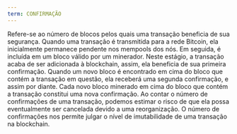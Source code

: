 ```yaml
---
term: CONFIRMAÇÃO
---
```


Refere-se ao número de blocos pelos quais uma transação beneficia de sua segurança. Quando uma transação é transmitida para a rede Bitcoin, ela inicialmente permanece pendente nos mempools dos nós. Em seguida, é incluída em um bloco válido por um minerador. Neste estágio, a transação acaba de ser adicionada à blockchain, assim, ela beneficia de sua primeira confirmação. Quando um novo bloco é encontrado em cima do bloco que contém a transação em questão, ela receberá uma segunda confirmação, e assim por diante. Cada novo bloco minerado em cima do bloco que contém a transação constitui uma nova confirmação. Ao contar o número de confirmações de uma transação, podemos estimar o risco de que ela possa eventualmente ser cancelada devido a uma reorganização. O número de confirmações nos permite julgar o nível de imutabilidade de uma transação na blockchain.